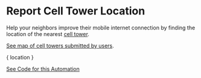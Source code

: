 # Report Cell Tower Location

Help your neighbors improve their mobile internet connection by finding the location of the nearest [cell tower](https://en.wikipedia.org/wiki/Cell_site).

[See map of cell towers submitted by users](https://crosscompute.net/a/map-cell-towers).

{ location }

[See Code for this Automation](https://github.com/crosscompute/crosscompute-examples/tree/master/forms/gather-cell-towers/forms/report-cell-tower)
